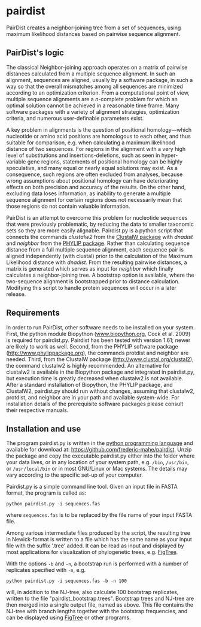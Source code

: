 pairdist
========

PairDist creates a neighbor-joining tree from a set of sequences,
using maximum likelihood distances based on pairwise sequence
alignment.

## PairDist's logic ##

The classical Neighbor-joining approach operates on a matrix of
pairwise distances calculated from a multiple sequence alignment. In
such an alignment, sequences are aligned, usually by a software
package, in such a way so that the overall mismatches among all
sequences are minimized according to an optimization criterion. From a
computational point of view, multiple sequence alignments are a
*n*-complete problem for which an optimal solution cannot be achieved in
a reasonable time frame. Many software packages with a variety of
alignment strategies, optimization criteria, and numerous
user-definable parameters exist.

A key problem in alignments is the question of positional
homology—which nucleotide or amino acid positions are homologous to
each other, and thus suitable for comparison, e.g. when calculating a
maximum likelihood distance of two sequences. For regions in the
alignment with a very high level of substitutions and
insertions-deletions, such as seen in hyper-variable gene regions,
statements of positional homology can be highly speculative, and many
equal or nearly equal solutions may exist. As a consequence, such
regions are often excluded from analyses, because wrong assumptions
about positional homology can have deteriorating effects on both
precision and accuracy of the results. On the other hand, excluding
data loses information, as inability to generate a multiple sequence
alignment for certain regions does not necessarily mean that those
regions do not contain valuable information.

PairDist is an attempt to overcome this problem for nucleotide
sequences that were previously problematic, by reducing the data to
smaller taxonomic sets so they are more easily alignable. Pairdist.py
is a python script that connects the commands *clustalw2* from the
[ClustalW package](http://www.clustal.org/clustal2 "Clustal website")
with *dnadist* and *neighbor* from the
[PHYLIP package](http://evolution.genetics.washington.edu/phylip.html
"Phylip homepage"). Rather than calculating sequence distance from a
full multiple sequence alignment, each sequence pair is aligned
independently (with clustal) prior to the calculation of the Maximum
Likelihood distance with *dnadist*. From the resulting pairwise
distances, a matrix is generated which serves as input for *neighbor*
which finally calculates a neighbor-joining tree. A bootstrap option
is available, where the two-sequence alignment is bootstrapped prior
to distance calculation. Modifying this script to handle protein
sequences will occur in a later release.

## Requirements ##

In order to run PairDist, other software needs to be installed on your
system. First, the python module Biopython (www.biopython.org, Cock et
al. 2009) is required for pairdist.py. Pairdist has been tested with
version 1.61; newer are likely to work as well. Second, from the
PHYLIP software package (http://www.phylippackage.org), the commands
protdist and neighbor are needed. Third, from the ClustalW package
(http://www.clustal.org/clustal2), the command clustalw2 is highly
recommended. An alternative for clustalw2 is available in the
Biopython package and integrated in pairdist.py, but execution time is
greatly decreased when clustalw2 is not available.  After a standard
installation of Biopython, the PHYLIP package, and ClustalW2,
pairdist.py should run without changes, assuming that clustalw2,
protdist, and neighbor are in your path and available system-wide. For
installation details of the prerequisite software packages please
consult their respective manuals.

## Installation and use ##

The program pairdist.py is written in the
[python programming language](http://www.python.org) and available for
download at: https://github.com/frederic-mahe/pairdist. Unzip the
package and copy the executable pairdist.py either into the folder
where your data lives, or in any location of your system path,
e.g. `/bin`, `/usr/bin`, or `/usr/local/bin` or in most GNU/Linux or
Mac systems. The details may vary according to the specific set-up of
your computer.

Pairdist.py is a simple command line tool. Given an input file in
FASTA format, the program is called as:

```
python pairdist.py -i sequences.fas
```

where `sequences.fas` is to be replaced by the file name of your input
FASTA file.

Among various intermediate files produced by the script, the resulting
tree in Newick-format is written to a file which has the same name as
your input file with the suffix '.tree' added. It can be read as input
and displayed by most applications for visualization of phylogenetic
trees, e.g. [FigTree](http://tree.bio.ed.ac.uk/software/figtree/ "FigTree: viewer
of phylogenetic trees").

With the options `-b` and `-n`, a bootstrap run is performed with a
number of replicates specified with `-n`, e.g.

```
python pairdist.py -i sequences.fas -b -n 100
```

will, in addition to the NJ-tree, also calculate 100 bootstrap
replicates, written to the file "pairdist_bootstrap.trees". Bootstrap
trees and NJ-tree are then merged into a single output file, named as
above. This file contains the NJ-tree with branch lengths together
with the bootstrap frequencies, and can be displayed using
[FigTree](http://tree.bio.ed.ac.uk/software/figtree/ "FigTree: viewer
of phylogenetic trees") or other programs.
